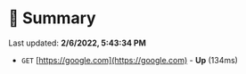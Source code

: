 # 📖 Summary
Last updated: **2/6/2022, 5:43:34 PM**

- `GET` [https://google.com](https://google.com) - **Up** (134ms)
